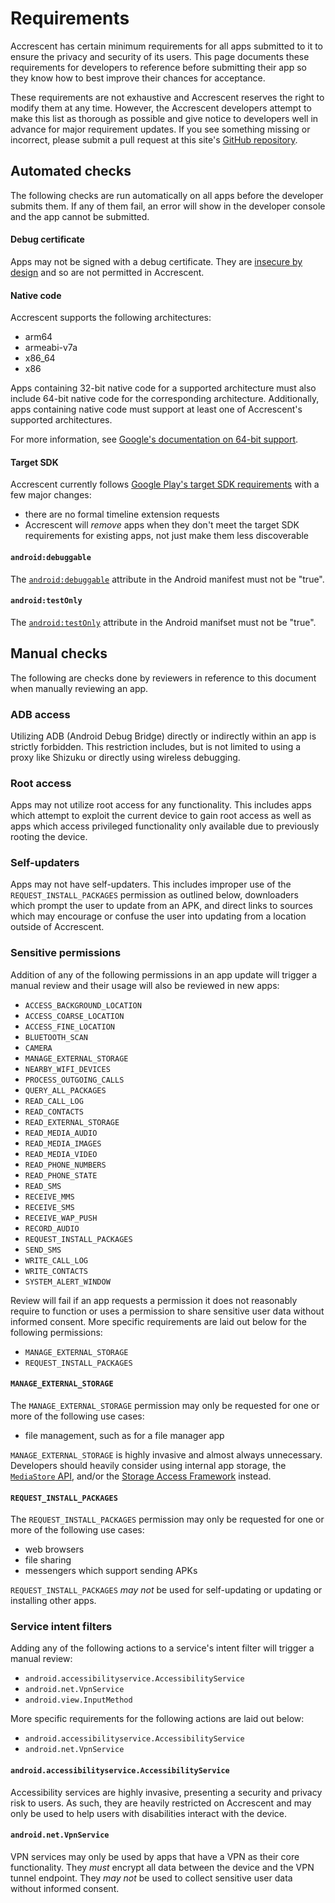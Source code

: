 # Requirements

Accrescent has certain minimum requirements for all apps submitted to it to
ensure the privacy and security of its users. This page documents these
requirements for developers to reference before submitting their app so they
know how to best improve their chances for acceptance.

These requirements are not exhaustive and Accrescent reserves the right to
modify them at any time. However, the Accrescent developers attempt to make this
list as thorough as possible and give notice to developers well in advance for
major requirement updates. If you see something missing or incorrect, please
submit a pull request at this site's [GitHub repository].

## Automated checks

The following checks are run automatically on all apps before the developer
submits them. If any of them fail, an error will show in the developer console
and the app cannot be submitted.

#### Debug certificate

Apps may not be signed with a debug certificate. They are [insecure by design]
and so are not permitted in Accrescent.

#### Native code

Accrescent supports the following architectures:

- arm64
- armeabi-v7a
- x86_64
- x86

Apps containing 32-bit native code for a supported architecture must also include 64-bit native code
for the corresponding architecture. Additionally, apps containing native code must support at least
one of Accrescent's supported architectures.

For more information, see [Google's documentation on 64-bit support].

#### Target SDK

Accrescent currently follows [Google Play's target SDK requirements] with a few
major changes:

- there are no formal timeline extension requests
- Accrescent will _remove_ apps when they don't meet the target SDK requirements
  for existing apps, not just make them less discoverable

#### `android:debuggable`

The [`android:debuggable`] attribute in the Android manifest must not be "true".

#### `android:testOnly`

The [`android:testOnly`] attribute in the Android manifset must not be "true".

## Manual checks

The following are checks done by reviewers in reference to this document when
manually reviewing an app.

### ADB access

Utilizing ADB (Android Debug Bridge) directly or indirectly within an app is
strictly forbidden. This restriction includes, but is not limited to using a
proxy like Shizuku or directly using wireless debugging.

### Root access

Apps may not utilize root access for any functionality. This includes apps which
attempt to exploit the current device to gain root access as well as apps which
access privileged functionality only available due to previously rooting the
device.

### Self-updaters

Apps may not have self-updaters. This includes improper use of the
`REQUEST_INSTALL_PACKAGES` permission as outlined below, downloaders which
prompt the user to update from an APK, and direct links to sources which may
encourage or confuse the user into updating from a location outside of
Accrescent.

### Sensitive permissions

Addition of any of the following permissions in an app update will trigger a
manual review and their usage will also be reviewed in new apps:

- `ACCESS_BACKGROUND_LOCATION`
- `ACCESS_COARSE_LOCATION`
- `ACCESS_FINE_LOCATION`
- `BLUETOOTH_SCAN`
- `CAMERA`
- `MANAGE_EXTERNAL_STORAGE`
- `NEARBY_WIFI_DEVICES`
- `PROCESS_OUTGOING_CALLS`
- `QUERY_ALL_PACKAGES`
- `READ_CALL_LOG`
- `READ_CONTACTS`
- `READ_EXTERNAL_STORAGE`
- `READ_MEDIA_AUDIO`
- `READ_MEDIA_IMAGES`
- `READ_MEDIA_VIDEO`
- `READ_PHONE_NUMBERS`
- `READ_PHONE_STATE`
- `READ_SMS`
- `RECEIVE_MMS`
- `RECEIVE_SMS`
- `RECEIVE_WAP_PUSH`
- `RECORD_AUDIO`
- `REQUEST_INSTALL_PACKAGES`
- `SEND_SMS`
- `WRITE_CALL_LOG`
- `WRITE_CONTACTS`
- `SYSTEM_ALERT_WINDOW`

Review will fail if an app requests a permission it does not reasonably require
to function or uses a permission to share sensitive user data without informed
consent. More specific requirements are laid out below for the following
permissions:

- `MANAGE_EXTERNAL_STORAGE`
- `REQUEST_INSTALL_PACKAGES`

#### `MANAGE_EXTERNAL_STORAGE`

The `MANAGE_EXTERNAL_STORAGE` permission may only be requested for one or more
of the following use cases:

- file management, such as for a file manager app

`MANAGE_EXTERNAL_STORAGE` is highly invasive and almost always unnecessary.
Developers should heavily consider using internal app storage, the [`MediaStore`
API], and/or the [Storage Access Framework] instead.

#### `REQUEST_INSTALL_PACKAGES`

The `REQUEST_INSTALL_PACKAGES` permission may only be requested for one or more
of the following use cases:

- web browsers
- file sharing
- messengers which support sending APKs

`REQUEST_INSTALL_PACKAGES` _may not_ be used for self-updating or updating or
installing other apps.

### Service intent filters

Adding any of the following actions to a service's intent filter will trigger a
manual review:

- `android.accessibilityservice.AccessibilityService`
- `android.net.VpnService`
- `android.view.InputMethod`

More specific requirements for the following actions are laid out below:

- `android.accessibilityservice.AccessibilityService`
- `android.net.VpnService`

#### `android.accessibilityservice.AccessibilityService`

Accessibility services are highly invasive, presenting a security and privacy
risk to users. As such, they are heavily restricted on Accrescent and may only
be used to help users with disabilities interact with the device.

#### `android.net.VpnService`

VPN services may only be used by apps that have a VPN as their core
functionality. They _must_ encrypt all data between the device and the VPN
tunnel endpoint. They _may not_ be used to collect sensitive user data without
informed consent.

[`android:debuggable`]: https://developer.android.com/guide/topics/manifest/application-element#debug
[`android:testOnly`]: https://developer.android.com/guide/topics/manifest/application-element#testOnly
[GitHub repository]: https://github.com/accrescent/accrescent.app
[Google Play's target SDK requirements]: https://support.google.com/googleplay/android-developer/answer/11926878
[Google's documentation on 64-bit support]: https://developer.android.com/google/play/requirements/64-bit
[insecure by design]: https://developer.android.com/studio/publish/app-signing#debug-mode
[`MediaStore` API]: https://developer.android.com/training/data-storage/shared/media
[Storage Access Framework]: https://developer.android.com/guide/topics/providers/document-provider
